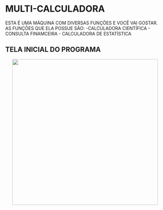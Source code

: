 # MULTI-CALCULADORA
ESTA É UMA MÁQUINA COM DIVERSAS FUNÇÕES E VOCÊ VAI GOSTAR.
AS FUNÇÕES QUE ELA POSSUE SÃO:
    -CALCULADORA CIENTÍFICA
    - CONSULTA FINAMCEIRA
    - CALCULADORA DE ESTATÍSTICA
## TELA INICIAL DO PROGRAMA
<p align="center">
    <img width="460" src="/Multi-Calculator/blob/main/assets/to_readme/imagem-inicial.png">
</p>
